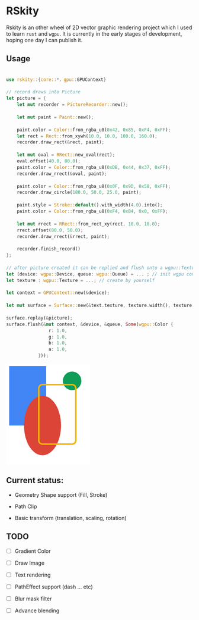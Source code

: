 # RSkity

Rskity is an other wheel of 2D vector graphic rendering project which I used to learn `rust` and `wgpu`. It is currently in the early stages of development, hoping one day I can publish it.

## Usage

```rust

use rskity::{core::*，gpu::GPUContext}

// record draws into Picture
let picture = {
    let mut recorder = PictureRecorder::new();

    let mut paint = Paint::new();

    paint.color = Color::from_rgba_u8(0x42, 0x85, 0xF4, 0xFF);
    let rect = Rect::from_xywh(10.0, 10.0, 100.0, 160.0);
    recorder.draw_rect(&rect, paint);

    let mut oval = RRect::new_oval(rect);
    oval.offset(40.0, 80.0);
    paint.color = Color::from_rgba_u8(0xDB, 0x44, 0x37, 0xFF);
    recorder.draw_rrect(&oval, paint);

    paint.color = Color::from_rgba_u8(0x0F, 0x9D, 0x58, 0xFF);
    recorder.draw_circle(180.0, 50.0, 25.0, paint);

    paint.style = Stroke::default().with_width(4.0).into();
    paint.color = Color::from_rgba_u8(0xF4, 0xB4, 0x0, 0xFF);

    let mut rrect = RRect::from_rect_xy(rect, 10.0, 10.0);
    rrect.offset(80.0, 50.0);
    recorder.draw_rrect(&rrect, paint);

    recorder.finish_record()
};

// after picture created it can be replied and flush onto a wgpu::Texture
let (device: wgpu::Device, queue: wgpu::Queue) = ... ; // init wgpu context 
let texture : wgpu::Texture = ...; // create by yourself

let context = GPUContext::new(&device);

let mut surface = Surface::new(&text.texture, texture.width(), texture.height(), true, device);

surface.replay(&picture);
surface.flush(&mut context, &device, &queue, Some(wgpu::Color {
                r: 1.0,
                g: 1.0,
                b: 1.0,
                a: 1.0,
            }));


```
<img src="./examples/screen_shoots/shapes.png" />

## Current status:

- Geometry Shape support (Fill, Stroke)

- Path Clip

- Basic transform (translation, scaling, rotation)

## TODO

- [ ] Gradient Color

- [ ] Draw Image

- [ ] Text rendering

- [ ] PathEffect support (dash ... etc)

- [ ] Blur mask filter

- [ ] Advance blending